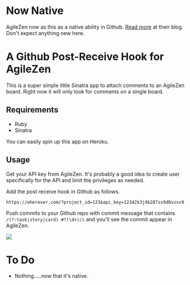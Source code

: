 # Now Native 

AgileZen now as this as a native ability in Github. [Read more](http://blog.agilezen.com/2012/01/10/github-integration/) at their blog. Don't expect anything new here.  

# A Github Post-Receive Hook for AgileZen


This is a super simple little Sinatra app to attach comments to an AgileZen board. Right now 
it will only look for comments on a single board.

## Requirements


* Ruby
* Sinatra 

You can easily spin up this app on Heroku. 

## Usage


Get your API key from AgileZen. It's probably a good idea to create user specifically for
the API and limit the privileges as needed.

Add the post receive hook in Github as follows.

```
https://wherever.com/?project_id=123&api_key=12342k3j4b287zs9d8vzsv9
```

Push commits to your Github repo with commit message that contains `/(?:task|story|card) #?(\d+)/i` and you'll see the commit appear in AgileZen.

<img src='https://github.com/MarkBorcherding/agilezen-github-post-receive-hook/wiki/screenshot.png'/>

# To Do
* Nothing.....now that it's native. 







